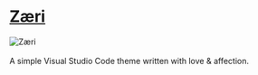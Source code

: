 # [Zæri]()
![Zæri](https://raw.githubusercontent.com/XGR-Development/Zaeri/main/long-icon.png)
<br><br> A simple Visual Studio Code theme written with love & affection.